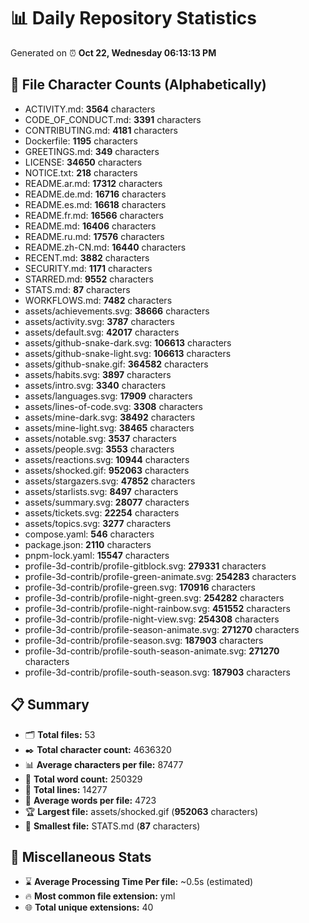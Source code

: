 # 📊 Daily Repository Statistics
Generated on ⏰ **Oct 22, Wednesday 06:13:13 PM**

## 📂 File Character Counts (Alphabetically)
- ACTIVITY.md: **3564** characters
- CODE_OF_CONDUCT.md: **3391** characters
- CONTRIBUTING.md: **4181** characters
- Dockerfile: **1195** characters
- GREETINGS.md: **349** characters
- LICENSE: **34650** characters
- NOTICE.txt: **218** characters
- README.ar.md: **17312** characters
- README.de.md: **16716** characters
- README.es.md: **16618** characters
- README.fr.md: **16566** characters
- README.md: **16406** characters
- README.ru.md: **17576** characters
- README.zh-CN.md: **16440** characters
- RECENT.md: **3882** characters
- SECURITY.md: **1171** characters
- STARRED.md: **9552** characters
- STATS.md: **87** characters
- WORKFLOWS.md: **7482** characters
- assets/achievements.svg: **38666** characters
- assets/activity.svg: **3787** characters
- assets/default.svg: **42017** characters
- assets/github-snake-dark.svg: **106613** characters
- assets/github-snake-light.svg: **106613** characters
- assets/github-snake.gif: **364582** characters
- assets/habits.svg: **3897** characters
- assets/intro.svg: **3340** characters
- assets/languages.svg: **17909** characters
- assets/lines-of-code.svg: **3308** characters
- assets/mine-dark.svg: **38492** characters
- assets/mine-light.svg: **38465** characters
- assets/notable.svg: **3537** characters
- assets/people.svg: **3553** characters
- assets/reactions.svg: **10944** characters
- assets/shocked.gif: **952063** characters
- assets/stargazers.svg: **47852** characters
- assets/starlists.svg: **8497** characters
- assets/summary.svg: **28077** characters
- assets/tickets.svg: **22254** characters
- assets/topics.svg: **3277** characters
- compose.yaml: **546** characters
- package.json: **2110** characters
- pnpm-lock.yaml: **15547** characters
- profile-3d-contrib/profile-gitblock.svg: **279331** characters
- profile-3d-contrib/profile-green-animate.svg: **254283** characters
- profile-3d-contrib/profile-green.svg: **170916** characters
- profile-3d-contrib/profile-night-green.svg: **254282** characters
- profile-3d-contrib/profile-night-rainbow.svg: **451552** characters
- profile-3d-contrib/profile-night-view.svg: **254308** characters
- profile-3d-contrib/profile-season-animate.svg: **271270** characters
- profile-3d-contrib/profile-season.svg: **187903** characters
- profile-3d-contrib/profile-south-season-animate.svg: **271270** characters
- profile-3d-contrib/profile-south-season.svg: **187903** characters

## 📋 Summary
- 🗂️ **Total files:** 53
- ✒️ **Total character count:** 4636320
- 📊 **Average characters per file:** 87477
- 📝 **Total word count:** 250329
- 🧾 **Total lines:** 14277
- 📐 **Average words per file:** 4723
- 🏆 **Largest file:** assets/shocked.gif (**952063** characters)
- 🥉 **Smallest file:** STATS.md (**87** characters)

## 🌟 Miscellaneous Stats
- ⌛ **Average Processing Time Per file:** ~0.5s (estimated)
- 🔥 **Most common file extension:** yml
- 🌐 **Total unique extensions:** 40
